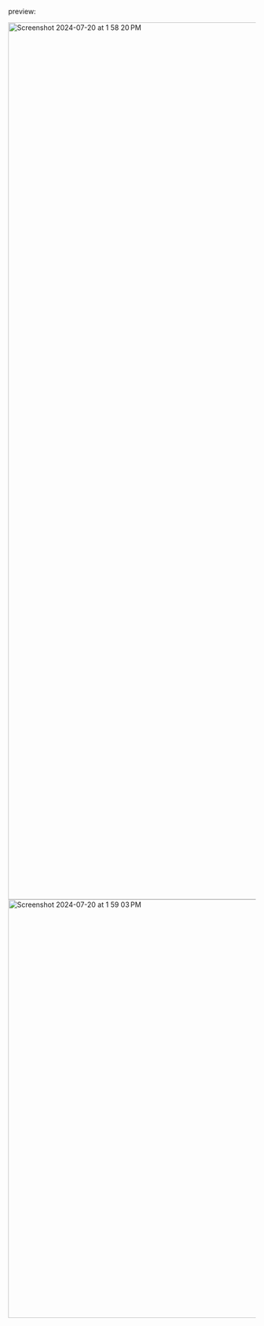 preview:

<img width="1781" alt="Screenshot 2024-07-20 at 1 58 20 PM" src="https://github.com/user-attachments/assets/dbd8ea64-5aa6-480f-8d2c-e8e4709c295c">
<img width="850" alt="Screenshot 2024-07-20 at 1 59 03 PM" src="https://github.com/user-attachments/assets/c8775323-ca34-4ef7-ad24-9bee9210e640">

